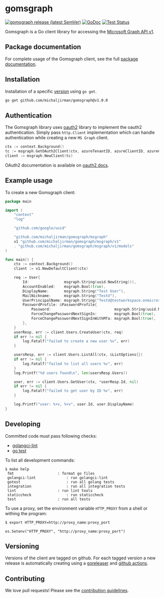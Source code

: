 # gomsgraph #

[![gomsgraph release (latest SemVer)](https://img.shields.io/github/v/release/michaljirman/gomsgraph?sort=semver)](https://github.com/michaljirman/gomsgraph/releases)
[![GoDoc](https://img.shields.io/static/v1?label=godoc&message=reference&color=blue)](https://pkg.go.dev/github.com/michaljirman/gomsgraph/msgraph)
[![Test Status](https://github.com/michaljirman/gomsgraph/workflows/tests/badge.svg)](https://github.com/michaljirman/gomsgraph/actions?query=workflow%3Atests)

Gomsgraph is a Go client library for accessing the [Microsoft Graph API v1](https://docs.microsoft.com/en-us/graph/overview?view=graph-rest-1.0).

## Package documentation

For complete usage of the Gomsgraph client, see the full [package documentation](https://pkg.go.dev/github.com/michaljirman/gomsgraph).

## Installation ##

Installation of a specific [version](https://github.com/michaljirman/gomsgraph/releases) using `go get`.
```bash
go get github.com/michaljirman/gomsgraph@v1.0.0
```

## Authentication ##
The Gomsgraph library uses [oauth2](https://github.com/golang/oauth2) library to implement the oauth2 authentication. 
Simply pass `http.Client` implementation which can handle authentication while creating a new `MS Graph` client.   

```go
ctx := context.Background()
tc := msgraph.GetOAuth2Client(ctx, azureTenantID, azureClientID, azureClientSecret)
client := msgraph.NewClient(tc)
```

OAuth2 documentation is available on [oauth2 docs](https://godoc.org/golang.org/x/oauth2).

## Example usage ##

To create a new Gomsgraph client:
```go
package main

import (
	"context"
	"log"

	"github.com/google/uuid"

	"github.com/michaljirman/gomsgraph/msgraph"
	v1 "github.com/michaljirman/gomsgraph/msgraph/v1"
	. "github.com/michaljirman/gomsgraph/msgraph/v1/models"
)

func main() {
	ctx := context.Background()
	client := v1.NewDefaultClient(ctx)

	req := User{
		Id:                msgraph.String(uuid.NewString()),
		AccountEnabled:    msgraph.Bool(true),
		DisplayName:       msgraph.String("Test User"),
		MailNickname:      msgraph.String("TestU"),
		UserPrincipalName: msgraph.String("TestU@testworkspace.onmicrosoft.com"),
		PasswordProfile: &PasswordProfile{
			Password:                             msgraph.String(uuid.NewString()),
			ForceChangePasswordNextSignIn:        msgraph.Bool(true),
			ForceChangePasswordNextSignInWithMfa: msgraph.Bool(true),
		},
	}
	userResp, err := client.Users.CreateUser(ctx, req)
	if err != nil {
		log.Fatalf("failed to create a new user %v", err)
	}

	usersResp, err := client.Users.ListAll(ctx, &ListOptions{})
	if err != nil {
		log.Fatalf("failed to list all users %v", err)
	}
	log.Printf("%d users found\n", len(usersResp.Users))

	user, err := client.Users.GetUser(ctx, *userResp.Id, nil)
	if err != nil {
		log.Fatalf("failed to get user by ID %v", err)
	}

	log.Printf("user: %+v, %+v", user.Id, user.DisplayName)
}
```


## Developing ##
Committed code must pass following checks:

* [golangci-lint](https://github.com/golangci/golangci-lint)
* [go test](https://golang.org/cmd/go/#hdr-Test_packages)

To list all development commands:
```shell script
$ make help
 fmt              		: format go files
 golangci-lint            	: run golangci-lint
 gotest             		: run all golang tests
 integration             	: run all integration tests
 lint              		: run lint tools
 staticcheck              	: run staticcheck
 test             		: run all tests
```


To use a proxy, set the environment variable `HTTP_PROXY` from a shell or withing the program:
```bash
$ export HTTP_PROXY=http://proxy_name:proxy_port
```

```golang
os.Setenv("HTTP_PROXY", "http://proxy_name:proxy_port")
```

## Versioning

Versions of the client are tagged on github. For each tagged version a new release is automatically creating 
using a [goreleaser](https://goreleaser.com/) and [github actions](https://github.com/features/actions).


## Contributing

We love pull requests! Please see the [contribution guidelines](CONTRIBUTING.md).



